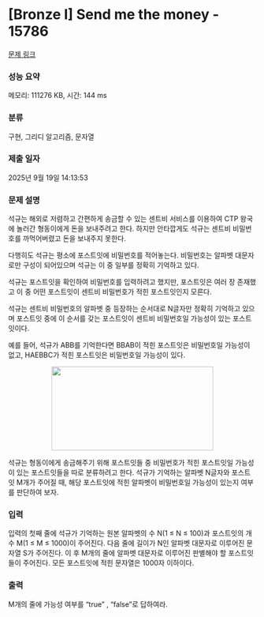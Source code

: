 # [Bronze I] Send me the money - 15786 

[문제 링크](https://www.acmicpc.net/problem/15786) 

### 성능 요약

메모리: 111276 KB, 시간: 144 ms

### 분류

구현, 그리디 알고리즘, 문자열

### 제출 일자

2025년 9월 19일 14:13:53

### 문제 설명

<p>석규는 해외로 저렴하고 간편하게 송금할 수 있는 센트비 서비스를 이용하여 CTP 왕국에 놀러간 형동이에게 돈을 보내주려고 한다. 하지만 안타깝게도 석규는 센트비 비밀번호를 까먹어버렸고 돈을 보내주지 못한다. </p>

<p>다행히도 석규는 평소에 포스트잇에 비밀번호를 적어놓는다. 비밀번호는 알파벳 대문자로만 구성이 되어있으며 석규는 이 중 일부를 정확히 기억하고 있다.</p>

<p>석규는 포스트잇을 확인하여 비밀번호를 입력하려고 했지만, 포스트잇은 여러 장 존재했고 이 중 어떤 포스트잇이 센트비 비밀번호가 적힌 포스트잇인지 모른다.</p>

<p>석규는 센트비 비밀번호의 알파벳 중 등장하는 순서대로 N글자만 정확히 기억하고 있으며 포스트잇 중에 이 순서를 갖는 포스트잇이 센트비 비밀번호일 가능성이 있는 포스트잇이다. </p>

<p>예를 들어, 석규가 ABB를 기억한다면 BBAB이 적힌 포스트잇은 비밀번호일 가능성이 없고, HAEBBC가 적힌 포스트잇은 비밀번호일 가능성이 있다. </p>

<p style="text-align: center;"><img alt="" src="https://onlinejudgeimages.s3-ap-northeast-1.amazonaws.com/problem/15786/1.png" style="width: 328px; height: 170px;"></p>

<p>석규는 형동이에게 송금해주기 위해 포스트잇들 중 비밀번호가 적힌 포스트잇일 가능성이 있는 포스트잇들을 따로 분류하려고 한다. 석규가 기억하는 알파벳 N글자와 포스트잇 M개가 주어질 때, 해당 포스트잇에 적힌 알파벳이 비밀번호일 가능성이 있는지 여부를 판단하여 보자.</p>

### 입력 

 <p>입력의 첫째 줄에 석규가 기억하는 원본 알파벳의 수 N(1 ≤ N ≤ 100)과 포스트잇의 개수 M(1 ≤ M ≤ 1000)이 주어진다. 다음 줄에 길이가 N인 알파벳 대문자로 이루어진 문자열 S가 주어진다. 이 후 M개의 줄에 알파벳 대문자로 이루어진 판별해야 할 포스트잇들이 주어진다. 모든 포스트잇에 적힌 문자열은 1000자 이하이다.</p>

### 출력 

 <p>M개의 줄에 가능성 여부를 “true” , “false”로 답하여라.</p>

